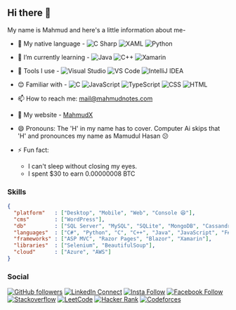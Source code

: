 ## Hi there 👋

My name is Mahmud and here's a little information about me-

- 🔭 My native language - ![C Sharp](https://img.shields.io/badge/-C%20Sharp-black?labelColor=239120&style=flat-square&logo=C+Sharp) ![XAML](https://img.shields.io/badge/-XAML-black?labelColor=0C54C2&style=flat-square&logo=XAML)
  ![Python](https://img.shields.io/badge/-Python-Black?labelColor=EEED09&style=flat-square&logo=Python)

- 🌱 I’m currently learning - ![Java](https://img.shields.io/badge/-Java-black?labelColor=2F2625&style=flat-square&logo=java)
  ![C++](https://img.shields.io/badge/-C++-00599C?style=flat-square&logo=C%2B%2B)
  ![Xamarin](https://img.shields.io/badge/-Xamarin-3498DB?style=flat-square&logo=Xamarin&logoColor=White)
- 🔧 Tools I use -
  ![Visual Studio](https://img.shields.io/badge/-Visual%20Studio-5C2D91?style=flat-square&logo=visual-studio)
  ![VS Code](https://img.shields.io/badge/-VS%20Code-007ACC?style=flat-square&logo=visual-studio-code)
  ![IntelliJ IDEA](https://img.shields.io/badge/-IntelliJ%20IDEA-Black?style=flat-square&logo=IntelliJ+IDEA)
- 😊 Familiar with - ![C](https://img.shields.io/badge/-C-black?labelColor=A8B9CC&style=flat-square&logo=C&logoColor=black) ![JavaScript](https://img.shields.io/badge/-JavaScript-black?style=flat-square&logo=JavaScript) ![TypeScript](https://img.shields.io/badge/-TypeScript-black?style=flat-square&logo=TypeScript) ![CSS](https://img.shields.io/badge/-CSS-black?style=flat-square&logo=CSS3) ![HTML](https://img.shields.io/badge/-HTML-black?style=flat-square&logo=HTML5)
<!-- - 👯 I’m looking to collaborate on ...
- 🤔 I’m looking for help with ...
- 💬 Ask me about ... -->
- 📫 How to reach me: mail@mahmudnotes.com

- 🔗 My website - [MahmudX](https://www.mahmudx.com)

- 😄 Pronouns: The 'H' in my name has to cover. Computer Ai skips that 'H' and pronounces my name as Mamudul Hasan 😕

- ⚡ Fun fact:
  - I can't sleep without closing my eyes.
  - I spent \$30 to earn 0.00000008 BTC

### Skills

```JSON
{
  "platform"   : ["Desktop", "Mobile", "Web", "Console 😆"],
  "cms"        : ["WordPress"],
  "db"         : ["SQL Server", "MySQL", "SQLite", "MongoDB", "Cassandra", "Firebase", "🤣😂"],
  "languages"  : ["C#", "Python", "C", "C++", "Java", "JavaScript", "F#", "Fortran"],
  "frameworks" : ["ASP MVC", "Razor Pages", "Blazor", "Xamarin"],
  "libraries"  : ["Selenium", "BeautifulSoup"],
  "cloud"      : ["Azure", "AWS"]
}
```

### Social

[![GitHub followers](https://img.shields.io/github/followers/mahmudx?style=flat-square&logo=GitHub&label=Follow&color=0077B5&labelColor=black)](https://github.com/MahmudX)
[![LinkedIn Connect](https://img.shields.io/badge/%20-Connect-black?color=14171A&labelColor=0077B5&logo=linkedin&logoColor=ffffff)](https://www.linkedin.com/in/mahmudxyz) [![Insta Follow](https://img.shields.io/badge/%20-Follow-black?color=14171A&labelColor=d81b60&logo=instagram&logoColor=ffffff)](https://www.instagram.com/mahmudxyz) [![Facebook Follow](https://img.shields.io/badge/%20-Connect-black?color=14171A&labelColor=1976d2&logo=facebook&logoColor=ffffff)](https://www.facebook.com/mahmudofficialid) [![Stackoverflow](https://img.shields.io/badge/%20-Questions-black?labelColor=FE7A16&logo=Stack%20Overflow&logoColor=fff)](https://stackoverflow.com/users/6662984/mahmudul-hasan)
[![LeetCode](https://img.shields.io/badge/%20-LeetCode-2EC866?color=14171A&labelColor=red&logo=leetcode&logoColor=ffffff&style=flat-square)](https://www.leetcode.com/mahmudx)
[![Hacker Rank](https://img.shields.io/badge/%20-Hacker%20Rank-2EC866?color=14171A&amp;labelColor=2EC866&amp;logo=HackerRank&amp;logoColor=ffffff)](https://www.hackerrank.com/mahmudx)
[![Codeforces](https://img.shields.io/badge/%20-CodeForces-black?color=14171A&amp;labelColor=0077B5&amp;logo=codeforces&amp;logoColor=ffffff)](http://codeforces.com/profile/MahmudX)

<!-- ![Profile Trophy](https://github-profile-trophy.vercel.app/?username=mahmudx&theme=dracula)

### Profile Overview

[![MahmudX's github stats](https://github-readme-stats.vercel.app/api?username=mahmudx&theme=tokyonight&show_icons=true)](https://github.com/mahmudx)

[![Top Langs](https://github-readme-stats.vercel.app/api/top-langs/?username=mahmudx&theme=tokyonight)](https://github.com/mahmudx) -->

